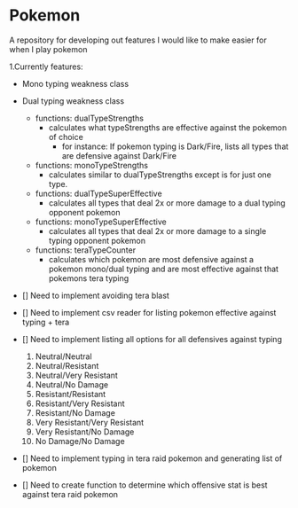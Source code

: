 # Pokemon
A repository for developing out features I would like to make easier for when I play pokemon

1.Currently features:
  - Mono typing weakness class
  - Dual typing weakness class
    - functions: dualTypeStrengths
      - calculates what typeStrengths are effective against the pokemon of choice
        - for instance: If pokemon typing is Dark/Fire, lists all types that are defensive against Dark/Fire
    - functions: monoTypeStrengths
      - calculates similar to dualTypeStrengths except is for just one type.
    - functions: dualTypeSuperEffective
      - calculates all types that deal 2x or more damage to a dual typing opponent pokemon
    - functions: monoTypeSuperEffective
      - calculates all types that deal 2x or more damage to a single typing opponent pokemon
    - functions: teraTypeCounter
      - calculates which pokemon are most defensive against a pokemon mono/dual typing and are most effective against that pokemons tera typing

- [] Need to implement avoiding tera blast
- [] Need to implement csv reader for listing pokemon effective against typing + tera
- [] Need to implement listing all options for all defensives against typing
     1. Neutral/Neutral
     2. Neutral/Resistant
     3. Neutral/Very Resistant
     4. Neutral/No Damage
     5. Resistant/Resistant
     5. Resistant/Very Resistant
     6. Resistant/No Damage
     7. Very Resistant/Very Resistant
     8. Very Resistant/No Damage
     9. No Damage/No Damage
     
- [] Need to implement typing in tera raid pokemon and generating list of pokemon
- [] Need to create function to determine which offensive stat is best against tera raid pokemon

